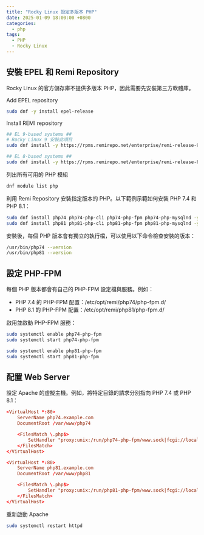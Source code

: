 ```yaml
---
title: "Rocky Linux 設定多版本 PHP"
date: 2025-01-09 18:00:00 +0800
categories: 
  - php
tags:
  - PHP
  - Rocky Linux
---
```


## 安裝 EPEL 和 Remi Repository

Rocky Linux 的官方儲存庫不提供多版本 PHP，因此需要先安裝第三方軟體庫。

Add EPEL repository

```bash
sudo dnf -y install epel-release
```

Install REMI repository

```bash
## EL 9-based systems ##
# Rocky Linux 9 安裝此項目
sudo dnf install -y https://rpms.remirepo.net/enterprise/remi-release-9.rpm

## EL 8-based systems ##
sudo dnf install -y https://rpms.remirepo.net/enterprise/remi-release-8.rpm
```

列出所有可用的 PHP 模組

```bash
dnf module list php
```

利用 Remi Repository 安裝指定版本的 PHP。以下範例示範如何安裝 PHP 7.4 和 PHP 8.1：

```bash
sudo dnf install php74 php74-php-cli php74-php-fpm php74-php-mysqlnd -y
sudo dnf install php81 php81-php-cli php81-php-fpm php81-php-mysqlnd -y
```

安裝後，每個 PHP 版本會有獨立的執行檔，可以使用以下命令檢查安裝的版本：

```bash
/usr/bin/php74 --version
/usr/bin/php81 --version
```

## 設定 PHP-FPM

每個 PHP 版本都會有自己的 PHP-FPM 設定檔與服務。例如：

- PHP 7.4 的 PHP-FPM 配置：/etc/opt/remi/php74/php-fpm.d/
- PHP 8.1 的 PHP-FPM 配置：/etc/opt/remi/php81/php-fpm.d/

啟用並啟動 PHP-FPM 服務：

```bash
sudo systemctl enable php74-php-fpm
sudo systemctl start php74-php-fpm

sudo systemctl enable php81-php-fpm
sudo systemctl start php81-php-fpm
```

## 配置 Web Server

設定 Apache 的虛擬主機。例如，將特定目錄的請求分別指向 PHP 7.4 或 PHP 8.1：

```conf
<VirtualHost *:80>
    ServerName php74.example.com
    DocumentRoot /var/www/php74

    <FilesMatch \.php$>
        SetHandler "proxy:unix:/run/php74-php-fpm/www.sock|fcgi://localhost/"
    </FilesMatch>
</VirtualHost>
```

```conf
<VirtualHost *:80>
    ServerName php81.example.com
    DocumentRoot /var/www/php81

    <FilesMatch \.php$>
        SetHandler "proxy:unix:/run/php81-php-fpm/www.sock|fcgi://localhost/"
    </FilesMatch>
</VirtualHost>
```

重新啟動 Apache

```bash
sudo systemctl restart httpd
```
